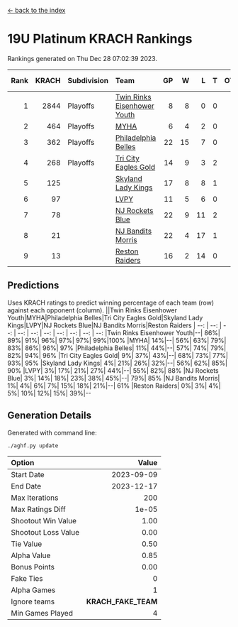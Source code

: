 [<- back to the index](readme.md)
# 19U Platinum KRACH Rankings
Rankings generated on Thu Dec 28 07:02:39 2023.

Rank|KRACH|Subdivision|Team|GP|W|L|T|OTW|OTL|SoS|Exp Wins|Win Diff
---:|---:|:---|:---|---:|---:|---:|---:|---:|---:|---:|---:|---:
1|2844|Playoffs|[Twin Rinks Eisenhower Youth](https://gamesheetstats.com/seasons/3663/teams/140861/schedule)|8|8|0|0|0|0|50|8.8|-0.0
2|464|Playoffs|[MYHA](https://gamesheetstats.com/seasons/3663/teams/140863/schedule)|6|4|2|0|0|0|239|4.9|0.0
3|362|Playoffs|[Philadelphia Belles](https://gamesheetstats.com/seasons/3663/teams/140864/schedule)|22|15|7|0|0|0|551|15.9|0.0
4|268|Playoffs|[Tri City Eagles Gold](https://gamesheetstats.com/seasons/3663/teams/140869/schedule)|14|9|3|2|0|0|131|10.9|0.0
5|125||[Skyland Lady Kings](https://gamesheetstats.com/seasons/3663/teams/140865/schedule)|17|8|8|1|0|0|343|9.4|0.0
6|97||[LVPY](https://gamesheetstats.com/seasons/3663/teams/140860/schedule)|11|5|6|0|0|0|154|5.9|0.0
7|78||[NJ Rockets Blue](https://gamesheetstats.com/seasons/3663/teams/140867/schedule)|22|9|11|2|0|0|495|10.9|0.0
8|21||[NJ Bandits Morris](https://gamesheetstats.com/seasons/3663/teams/140866/schedule)|22|4|17|1|0|0|363|5.4|0.0
9|13||[Reston Raiders](https://gamesheetstats.com/seasons/3663/teams/140868/schedule)|16|2|14|0|0|0|467|2.9|0.0

## Predictions
Uses KRACH ratings to predict winning percentage of each team (row) against each opponent (column).
||Twin Rinks Eisenhower Youth|MYHA|Philadelphia Belles|Tri City Eagles Gold|Skyland Lady Kings|LVPY|NJ Rockets Blue|NJ Bandits Morris|Reston Raiders
| --: | --: | --: | --: | --: | --: | --: | --: | --: | --: 
|Twin Rinks Eisenhower Youth|--| 86%| 89%| 91%| 96%| 97%| 97%| 99%|100%
|MYHA| 14%|--| 56%| 63%| 79%| 83%| 86%| 96%| 97%
|Philadelphia Belles| 11%| 44%|--| 57%| 74%| 79%| 82%| 94%| 96%
|Tri City Eagles Gold|  9%| 37%| 43%|--| 68%| 73%| 77%| 93%| 95%
|Skyland Lady Kings|  4%| 21%| 26%| 32%|--| 56%| 62%| 85%| 90%
|LVPY|  3%| 17%| 21%| 27%| 44%|--| 55%| 82%| 88%
|NJ Rockets Blue|  3%| 14%| 18%| 23%| 38%| 45%|--| 79%| 85%
|NJ Bandits Morris|  1%|  4%|  6%|  7%| 15%| 18%| 21%|--| 61%
|Reston Raiders|  0%|  3%|  4%|  5%| 10%| 12%| 15%| 39%|--

## Generation Details

Generated with command line:
```
./aghf.py update
```

| Option | Value |
| :----- | ----: |
| Start Date | 2023-09-09 |
| End Date | 2023-12-17 |
| Max Iterations | 200 |
| Max Ratings Diff | 1e-05 |
| Shootout Win Value | 1.00 |
| Shootout Loss Value | 0.00 |
| Tie Value | 0.50 |
| Alpha Value | 0.85 |
| Bonus Points | 0.00 |
| Fake Ties | 0 |
| Alpha Games | 1 |
| Ignore teams | __KRACH_FAKE_TEAM__ |
| Min Games Played | 4 |

